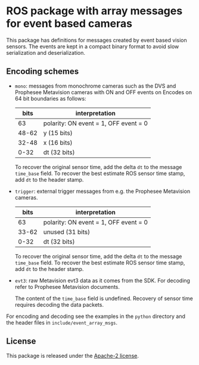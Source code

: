 # ROS package with array messages for event based cameras

This package has definitions for messages created by event based vision
sensors. The events are kept in a compact binary format to avoid slow
serialization and deserialization.

## Encoding schemes

- ``mono``: messages from monochrome cameras such as the DVS and
	Prophesee Metavision cameras with ON and OFF events on
	Encodes on 64 bit boundaries as follows:

    | bits  | interpretation                         |
    |-------|----------------------------------------|
    | 63    | polarity: ON event = 1, OFF event = 0  |
    | 48-62 | y (15 bits)                            |
    | 32-48 | x (16 bits)                            |
    | 0-32  | dt (32 bits)                           |

    To recover the original sensor time, add the delta ``dt`` to the
	message ``time_base`` field.
	To recover the best estimate ROS sensor time stamp, add ``dt`` to the
	header stamp.

- ``trigger``: external trigger messages from e.g. the
    Prophesee Metavision cameras.

    | bits  | interpretation                         |
    |-------|----------------------------------------|
    | 63    | polarity: ON event = 1, OFF event = 0  |
    | 33-62 | unused (31 bits)                       |
    | 0-32  | dt (32 bits)                           |

    To recover the original sensor time, add the delta ``dt`` to the
	message ``time_base`` field.
	To recover the best estimate ROS sensor time stamp, add ``dt`` to the
	header stamp.

- ``evt3``: raw Metavision evt3 data as it comes from the SDK.
    For decoding refer to Prophesee Metavision documents.

	The content of the ``time_base`` field is undefined. Recovery of
	sensor time requires decoding the data packets.
	
For encoding and decoding see the examples in the ``python`` directory and the header files
in ``include/event_array_msgs``.

## License
This package is released under the [Apache-2 license](LICENSE).
